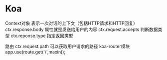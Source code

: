 # Koa

Context对象 
表示一次对话的上下文（包括HTTP请求和HTTP回复）
ctx.response.body 属性就是发送给用户的内容
ctx.request.accepts 判断数据类型
ctx.reponse.type 指定返回类型

路由
ctx.request.path 可以获取用户请求的路径
koa-router模块
app.use(route.get('/',maxin));

